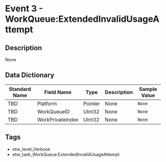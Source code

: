 # Event 3 - WorkQueue:ExtendedInvalidUsageAttempt

## Description
None

## Data Dictionary
|Standard Name|Field Name|Type|Description|Sample Value|
|---|---|---|---|---|
|TBD|Platform|Pointer|None|`None`|
|TBD|WorkQueueID|UInt32|None|`None`|
|TBD|WorkPrivateIndex|UInt32|None|`None`|

## Tags
* etw_level_Verbose
* etw_task_WorkQueue:ExtendedInvalidUsageAttempt